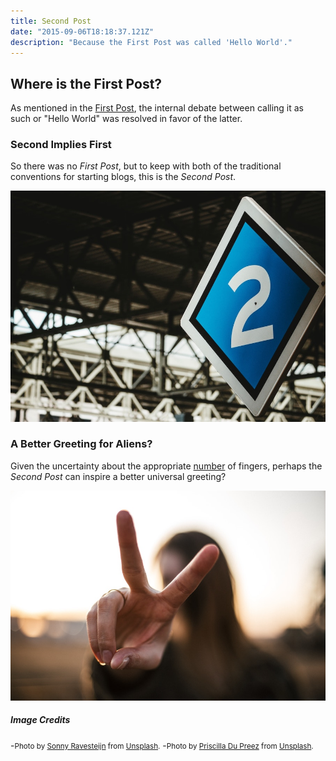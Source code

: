```yaml
---
title: Second Post
date: "2015-09-06T18:18:37.121Z"
description: "Because the First Post was called 'Hello World'."
---
```


## Where is the First Post?

As mentioned in the [First Post](../hello-world/), the internal debate
between calling it as such or "Hello World" was resolved in favor of the latter.

### Second Implies First

So there was no *First Post*, but to keep with both of the traditional
conventions for starting blogs, this is the *Second Post*.

![Sign with number 2](./second-post.jpg)

### A Better Greeting for Aliens?

Given the uncertainty about the appropriate [number](../hello-world/) of fingers,
perhaps the *Second Post* can inspire a better universal greeting?

![Hand V-sign](./v-sign.jpg)

##### Image Credits

-<small>Photo by [Sonny Ravesteijn](https://unsplash.com/@supersonnytje) from [Unsplash](https://unsplash.com/photos/xyxjKdpUg4I).</small>
-<small>Photo by [Priscilla Du Preez](https://unsplash.com/@priscilladupreez) from [Unsplash](https://unsplash.com/photos/tQagUWpAx5k).</small>
